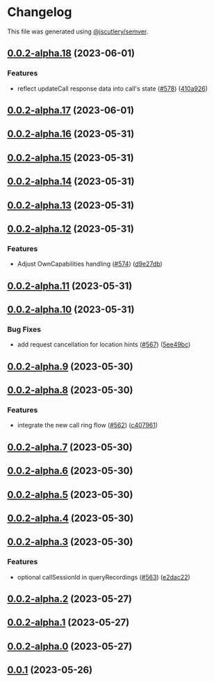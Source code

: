 # Changelog

This file was generated using [@jscutlery/semver](https://github.com/jscutlery/semver).

## [0.0.2-alpha.18](https://github.com/GetStream/stream-video-js/compare/client0.0.2-alpha.17...client0.0.2-alpha.18) (2023-06-01)


### Features

* reflect updateCall response data into call's state ([#578](https://github.com/GetStream/stream-video-js/issues/578)) ([410a926](https://github.com/GetStream/stream-video-js/commit/410a926e30f65396446a9c3d93d18f0367d7eda8))



## [0.0.2-alpha.17](https://github.com/GetStream/stream-video-js/compare/client0.0.2-alpha.16...client0.0.2-alpha.17) (2023-06-01)



## [0.0.2-alpha.16](https://github.com/GetStream/stream-video-js/compare/client0.0.2-alpha.15...client0.0.2-alpha.16) (2023-05-31)



## [0.0.2-alpha.15](https://github.com/GetStream/stream-video-js/compare/client0.0.2-alpha.14...client0.0.2-alpha.15) (2023-05-31)



## [0.0.2-alpha.14](https://github.com/GetStream/stream-video-js/compare/client0.0.2-alpha.13...client0.0.2-alpha.14) (2023-05-31)



## [0.0.2-alpha.13](https://github.com/GetStream/stream-video-js/compare/client0.0.2-alpha.12...client0.0.2-alpha.13) (2023-05-31)



## [0.0.2-alpha.12](https://github.com/GetStream/stream-video-js/compare/client0.0.2-alpha.11...client0.0.2-alpha.12) (2023-05-31)


### Features

* Adjust OwnCapabilities handling ([#574](https://github.com/GetStream/stream-video-js/issues/574)) ([d9e27db](https://github.com/GetStream/stream-video-js/commit/d9e27db65e641241d5ec5a9a72a94f118ece284d))



## [0.0.2-alpha.11](https://github.com/GetStream/stream-video-js/compare/client0.0.2-alpha.10...client0.0.2-alpha.11) (2023-05-31)



## [0.0.2-alpha.10](https://github.com/GetStream/stream-video-js/compare/client0.0.2-alpha.9...client0.0.2-alpha.10) (2023-05-31)


### Bug Fixes

* add request cancellation for location hints ([#567](https://github.com/GetStream/stream-video-js/issues/567)) ([5ee49bc](https://github.com/GetStream/stream-video-js/commit/5ee49bcd60f2409828b2caaf82cbd0b5672949d3))



## [0.0.2-alpha.9](https://github.com/GetStream/stream-video-js/compare/client0.0.2-alpha.8...client0.0.2-alpha.9) (2023-05-30)



## [0.0.2-alpha.8](https://github.com/GetStream/stream-video-js/compare/client0.0.2-alpha.7...client0.0.2-alpha.8) (2023-05-30)


### Features

* integrate the new call ring flow ([#562](https://github.com/GetStream/stream-video-js/issues/562)) ([c407961](https://github.com/GetStream/stream-video-js/commit/c4079614cb962e098215c0061690d59c35882cd8))



## [0.0.2-alpha.7](https://github.com/GetStream/stream-video-js/compare/client0.0.2-alpha.6...client0.0.2-alpha.7) (2023-05-30)



## [0.0.2-alpha.6](https://github.com/GetStream/stream-video-js/compare/client0.0.2-alpha.5...client0.0.2-alpha.6) (2023-05-30)



## [0.0.2-alpha.5](https://github.com/GetStream/stream-video-js/compare/client0.0.2-alpha.4...client0.0.2-alpha.5) (2023-05-30)



## [0.0.2-alpha.4](https://github.com/GetStream/stream-video-js/compare/client0.0.2-alpha.3...client0.0.2-alpha.4) (2023-05-30)



## [0.0.2-alpha.3](https://github.com/GetStream/stream-video-js/compare/client0.0.2-alpha.2...client0.0.2-alpha.3) (2023-05-30)


### Features

* optional callSessionId in queryRecordings ([#563](https://github.com/GetStream/stream-video-js/issues/563)) ([e2dac22](https://github.com/GetStream/stream-video-js/commit/e2dac2298372d94db867195aa52336d51270c502))



## [0.0.2-alpha.2](https://github.com/GetStream/stream-video-js/compare/client0.0.2-alpha.1...client0.0.2-alpha.2) (2023-05-27)



## [0.0.2-alpha.1](https://github.com/GetStream/stream-video-js/compare/client0.0.2-alpha.0...client0.0.2-alpha.1) (2023-05-27)



## [0.0.2-alpha.0](https://github.com/GetStream/stream-video-js/compare/client0.0.1...client0.0.2-alpha.0) (2023-05-27)



## [0.0.1](https://github.com/GetStream/stream-video-js/compare/client0.0.1-alpha.194...client0.0.1) (2023-05-26)
